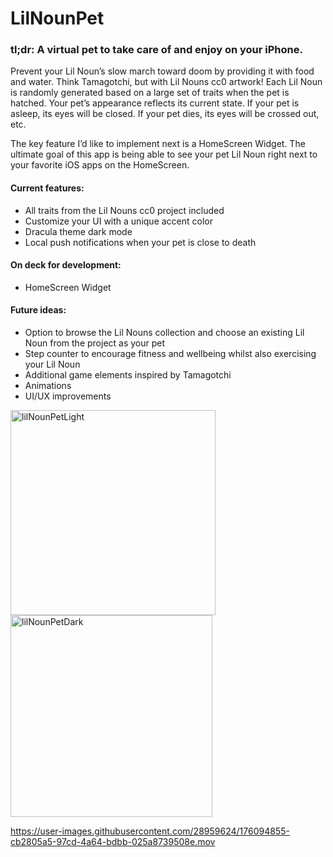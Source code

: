 # LilNounPet

### tl;dr: A virtual pet to take care of and enjoy on your iPhone. 

Prevent your Lil Noun’s slow march toward doom by providing it with food and water. Think Tamagotchi, but with Lil Nouns cc0 artwork! Each Lil Noun is randomly generated based on a large set of traits when the pet is hatched. Your pet’s appearance reflects its current state. If your pet is asleep, its eyes will be closed. If your pet dies, its eyes will be crossed out, etc.

The key feature I’d like to implement next is a HomeScreen Widget. The ultimate goal of this app is being able to see your pet Lil Noun right next to your favorite iOS apps on the HomeScreen. 

#### Current features:
* All traits from the Lil Nouns cc0 project included
* Customize your UI with a unique accent color
* Dracula theme dark mode
* Local push notifications when your pet is close to death

#### On deck for development:
* HomeScreen Widget

#### Future ideas:
* Option to browse the Lil Nouns collection and choose an existing Lil Noun from the project as your pet
* Step counter to encourage fitness and wellbeing whilst also exercising your Lil Noun
* Additional game elements inspired by Tamagotchi
* Animations
* UI/UX improvements



<img width="328" alt="lilNounPetLight" src="https://user-images.githubusercontent.com/28959624/176094943-4f91cdac-aba4-4a51-930f-3fdf145f4fe7.png">

<img width="323" alt="lilNounPetDark" src="https://user-images.githubusercontent.com/28959624/176094959-1751ccb0-8e69-4579-95ae-cadf085e1cbd.png">

https://user-images.githubusercontent.com/28959624/176094855-cb2805a5-97cd-4a64-bdbb-025a8739508e.mov



